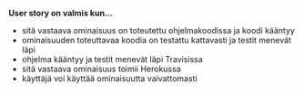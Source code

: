 **User story on valmis kun...**

- sitä vastaava ominaisuus on toteutettu ohjelmakoodissa ja koodi kääntyy
- ominaisuuden toteuttavaa koodia on testattu kattavasti ja testit menevät läpi
- ohjelma kääntyy ja testit menevät läpi Travisissa
- sitä vastaava ominaisuus toimii Herokussa
- käyttäjä voi käyttää ominaisuutta vaivattomasti
